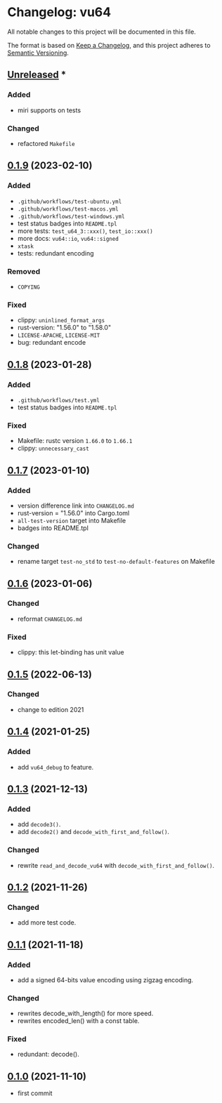 # Changelog: vu64

All notable changes to this project will be documented in this file.

The format is based on [Keep a Changelog](https://keepachangelog.com/en/1.0.0/),
and this project adheres to [Semantic Versioning](https://semver.org/spec/v2.0.0.html).

## [Unreleased] *
### Added
* miri supports on tests

### Changed
* refactored `Makefile`


## [0.1.9] (2023-02-10)
### Added
* `.github/workflows/test-ubuntu.yml`
* `.github/workflows/test-macos.yml`
* `.github/workflows/test-windows.yml`
* test status badges into `README.tpl`
* more tests: `test_u64_3::xxx()`, `test_io::xxx()`
* more docs: `vu64::io`, `vu64::signed`
* `xtask`
* tests: redundant encoding

### Removed
* `COPYING`

### Fixed
* clippy: `uninlined_format_args`
* rust-version: "1.56.0" to "1.58.0"
* `LICENSE-APACHE`, `LICENSE-MIT`
* bug: redundant encode

## [0.1.8] (2023-01-28)
### Added
* `.github/workflows/test.yml`
* test status badges into `README.tpl`

### Fixed
* Makefile: rustc version `1.66.0` to `1.66.1`
* clippy: `unnecessary_cast`

## [0.1.7] (2023-01-10)
### Added
* version difference link into `CHANGELOG.md`
* rust-version = "1.56.0" into Cargo.toml
* `all-test-version` target into Makefile
* badges into README.tpl

### Changed
* rename target `test-no_std` to `test-no-default-features` on Makefile

## [0.1.6] (2023-01-06)
### Changed
* reformat `CHANGELOG.md`

### Fixed
* clippy: this let-binding has unit value

## [0.1.5] (2022-06-13)
### Changed
* change to edition 2021

## [0.1.4] (2021-01-25)
### Added
* add `vu64_debug` to feature.

## [0.1.3] (2021-12-13)
### Added
* add `decode3()`.
* add `decode2()` and `decode_with_first_and_follow()`.

### Changed
* rewrite `read_and_decode_vu64` with `decode_with_first_and_follow()`.

## [0.1.2] (2021-11-26)
### Changed
* add more test code.

## [0.1.1] (2021-11-18)
### Added
* add a signed 64-bits value encoding using zigzag encoding.

### Changed
* rewrites decode_with_length() for more speed.
* rewrites encoded_len() with a const table.

### Fixed
* redundant: decode().

## [0.1.0] (2021-11-10)
* first commit

[Unreleased]: https://github.com/aki-akaguma/vu64/compare/v0.1.9..HEAD
[0.1.9]: https://github.com/aki-akaguma/vu64/compare/v0.1.8..v0.1.9
[0.1.8]: https://github.com/aki-akaguma/vu64/compare/v0.1.7..v0.1.8
[0.1.7]: https://github.com/aki-akaguma/vu64/compare/v0.1.6..v0.1.7
[0.1.6]: https://github.com/aki-akaguma/vu64/compare/v0.1.5..v0.1.6
[0.1.5]: https://github.com/aki-akaguma/vu64/compare/v0.1.4..v0.1.5
[0.1.4]: https://github.com/aki-akaguma/vu64/compare/v0.1.3..v0.1.4
[0.1.3]: https://github.com/aki-akaguma/vu64/compare/v0.1.2..v0.1.3
[0.1.2]: https://github.com/aki-akaguma/vu64/compare/v0.1.1..v0.1.2
[0.1.1]: https://github.com/aki-akaguma/vu64/compare/v0.1.0..v0.1.1
[0.1.0]: https://github.com/aki-akaguma/vu64/releases/tag/v0.1.0
